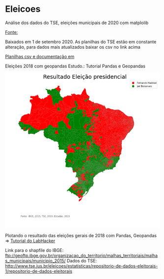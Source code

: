 # Eleicoes


Análise dos dados do TSE, eleições municipais de 2020 com matplolib

[Fonte:](https://www.tse.jus.br/eleicoes/estatisticas/repositorio-de-dados-eleitorais-1/repositorio-de-dados-eleitorais)

Baixados em 1 de setembro 2020. As planilhas do TSE estão em constante alteração, para dados mais atualizados baixar os csv no link acima

[Planilhas csv e documentação em](https://bit.ly/3jLmQt5)




Eleições 2018 com geopandas
Estudo.: Tutorial Pandas e Geopandas

![Plotando o resultado das eleições](https://github.com/Rosangelafl/Eleicoes2018_geopandas/blob/master/download.png)

Plotando o resultado das eleições gerais de 2018 com Pandas, Geopandas => [Tutorial do LabHacker](https://youtu.be/hyDvL_CzbX4)

Link para o shapfile do IBGE: ftp://geoftp.ibge.gov.br/organizacao_do_territorio/malhas_territoriais/malhas_municipais/municipio_2015/
Dados do TSE: http://www.tse.jus.br/eleicoes/estatisticas/repositorio-de-dados-eleitorais-1/repositorio-de-dados-eleitorais


